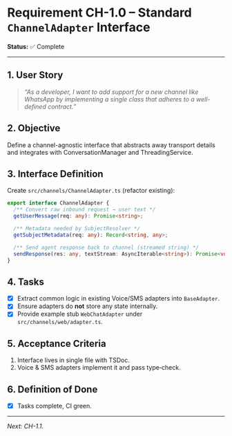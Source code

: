 # Requirement CH-1.0 – Standard `ChannelAdapter` Interface

**Status:** ✅ Complete

---

## 1. User Story

> *“As a developer, I want to add support for a new channel like WhatsApp by implementing a single class that adheres to a well-defined contract.”*

## 2. Objective

Define a channel-agnostic interface that abstracts away transport details and integrates with ConversationManager and ThreadingService.

## 3. Interface Definition

Create `src/channels/ChannelAdapter.ts` (refactor existing):

```ts
export interface ChannelAdapter {
  /** Convert raw inbound request → user text */
  getUserMessage(req: any): Promise<string>;

  /** Metadata needed by SubjectResolver */
  getSubjectMetadata(req: any): Record<string, any>;

  /** Send agent response back to channel (streamed string) */
  sendResponse(res: any, textStream: AsyncIterable<string>): Promise<void>;
}
```

## 4. Tasks

- [x] Extract common logic in existing Voice/SMS adapters into `BaseAdapter`.
- [x] Ensure adapters do **not** store any state internally.
- [x] Provide example stub `WebChatAdapter` under `src/channels/web/adapter.ts`.

## 5. Acceptance Criteria

1. Interface lives in single file with TSDoc.
2. Voice & SMS adapters implement it and pass type‐check.

## 6. Definition of Done

- [x] Tasks complete, CI green.

---

*Next: CH-1.1.* 